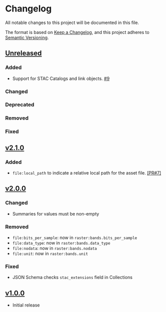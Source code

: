# Changelog

All notable changes to this project will be documented in this file.

The format is based on [Keep a Changelog](https://keepachangelog.com/en/1.0.0/),
and this project adheres to [Semantic Versioning](https://semver.org/spec/v2.0.0.html).

## [Unreleased]

### Added

- Support for STAC Catalogs and link objects. [#9](https://github.com/stac-extensions/file/pull/9)

### Changed

### Deprecated

### Removed

### Fixed

## [v2.1.0]

### Added

- `file:local_path` to indicate a relative local path for the asset file. [[PR#7]](https://github.com/stac-extensions/file/pull/7#)

## [v2.0.0]

### Changed

- Summaries for values must be non-empty

### Removed

- `file:bits_per_sample`: now in `raster:bands.bits_per_sample`
- `file:data_type`: now in `raster:bands.data_type`
- `file:nodata`: now in `raster:bands.nodata`
- `file:unit`: now in `raster:bands.unit`

### Fixed

- JSON Schema checks `stac_extensions` field in Collections

## [v1.0.0]

- Initial release

[Unreleased]: <https://github.com/stac-extensions/template/compare/v2.1.0...HEAD>
[v2.1.0]: <https://github.com/stac-extensions/tree/v2.1.0>
[v2.0.0]: <https://github.com/stac-extensions/tree/v2.0.0>
[v1.0.0]: <https://github.com/stac-extensions/tree/v1.0.0>
